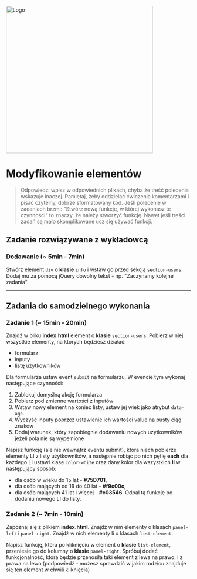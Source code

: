 <img alt="Logo" src="http://coderslab.pl/svg/logo-coderslab.svg" width="400">

# Modyfikowanie elementów

> Odpowiedzi wpisz w odpowiednich plikach, chyba że treść polecenia wskazuje inaczej.
Pamiętaj, żeby oddzielać ćwiczenia komentarzami i pisać czytelny, dobrze sformatowany kod.
Jeśli  polecenie w zadaniach brzmi: "Stwórz nową funkcję, w której wykonasz te czynności" to znaczy, że należy stworzyć funkcję. Nawet jeśli treści zadań są mało skomplikowane
ucz się używać funkcji.

## Zadanie rozwiązywane z wykładowcą

### Dodawanie (~ 5min - 7min)

Stwórz element ```div``` o **klasie** ```info``` i wstaw go przed sekcją ```section-users```. Dodaj mu za pomocą jQuery dowolny tekst - np. "Zaczynamy kolejne zadania".

-----------------------------------------------------------------------------------------------------

## Zadania do samodzielnego wykonania


### Zadanie 1 (~ 15min - 20min)

Znajdź w pliku **index.html** element o **klasie** ```section-users```. Pobierz w niej wszystkie elementy, na których będziesz działać:
- formularz
- inputy
- listę użytkowników

Dla formularza ustaw event ```submit``` na formularzu. W evencie tym wykonaj następujące czynności:

1. Zablokuj domyślną akcję formularza
2. Pobierz pod zmienne wartości z inputów
4. Wstaw nowy element na koniec listy, ustaw jej wiek jako atrybut ```data-age```.
5. Wyczyść inputy poprzez ustawienie ich wartości value na pusty ciąg znaków
6. Dodaj warunek, który zapobiegnie dodawaniu nowych użytkowników jeżeli pola nie są wypełnione

Napisz funkcję (ale nie wewnątrz eventu submit), która niech pobierze elementy LI z listy użytkowników, a następnie robiąc po nich pętlę **each** dla każdego LI ustawi klasę ```color-white``` oraz dany kolor dla wszystkich **li** w następujący sposób:
  * dla osób w wieku do 15 lat - **#75D701**,
  * dla osób mających od 16 do 40 lat - **#f9c00c**,
  * dla osób mających 41 lat i więcej - **#c03546**.
Odpal tą funkcję po dodaniu nowego LI do listy.

### Zadanie 2 (~ 7min - 10min)

Zapoznaj się z plikiem **index.html**. Znajdź w nim elementy o klasach ```panel-left``` i ```panel-right```. Znajdź w nich elementy li o klasach ```list-element```.

Napisz funkcję, która po kliknięciu w element o **klasie** ```list-element```, przeniesie go do kolumny o **klasie** ```panel-right```.
Spróbuj dodać funkcjonalność, która będzie przenosiła taki element z lewa na prawo, i z prawa na lewo (podpowiedź - możesz sprawdzić w jakim rodzicu znajduje się ten element w chwili kliknięcia)
